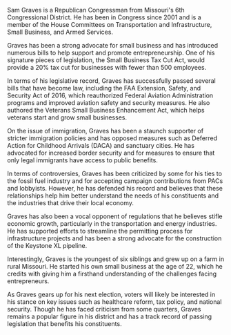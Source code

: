 Sam Graves is a Republican Congressman from Missouri's 6th Congressional District. He has been in Congress since 2001 and is a member of the House Committees on Transportation and Infrastructure, Small Business, and Armed Services. 

Graves has been a strong advocate for small business and has introduced numerous bills to help support and promote entrepreneurship. One of his signature pieces of legislation, the Small Business Tax Cut Act, would provide a 20% tax cut for businesses with fewer than 500 employees. 

In terms of his legislative record, Graves has successfully passed several bills that have become law, including the FAA Extension, Safety, and Security Act of 2016, which reauthorized Federal Aviation Administration programs and improved aviation safety and security measures. He also authored the Veterans Small Business Enhancement Act, which helps veterans start and grow small businesses. 

On the issue of immigration, Graves has been a staunch supporter of stricter immigration policies and has opposed measures such as Deferred Action for Childhood Arrivals (DACA) and sanctuary cities. He has advocated for increased border security and for measures to ensure that only legal immigrants have access to public benefits. 

In terms of controversies, Graves has been criticized by some for his ties to the fossil fuel industry and for accepting campaign contributions from PACs and lobbyists. However, he has defended his record and believes that these relationships help him better understand the needs of his constituents and the industries that drive their local economy.

Graves has also been a vocal opponent of regulations that he believes stifle economic growth, particularly in the transportation and energy industries. He has supported efforts to streamline the permitting process for infrastructure projects and has been a strong advocate for the construction of the Keystone XL pipeline.

Interestingly, Graves is the youngest of six siblings and grew up on a farm in rural Missouri. He started his own small business at the age of 22, which he credits with giving him a firsthand understanding of the challenges facing entrepreneurs.

As Graves gears up for his next election, voters will likely be interested in his stance on key issues such as healthcare reform, tax policy, and national security. Though he has faced criticism from some quarters, Graves remains a popular figure in his district and has a track record of passing legislation that benefits his constituents.
